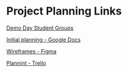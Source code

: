 # Project Planning Links

[Demo Day Student Groups](https://docs.google.com/spreadsheets/d/1YtIa4Ioxhi1FlA8YqA54mSD5XDHAB-L4B5a7GsKIXKw/edit?usp=sharing)

[Initial planning - Google Docs](https://docs.google.com/document/d/1zWmRfQrMQUnRqH_tC_rjPXO354E1I5ynB7ZUfTEU-tk/edit#heading=h.lmcyaoy7avrk)

[Wireframes - Figma](https://www.figma.com/file/tqlbnGSMrg1nO4zRYH6QFl/Untitled?type=design&node-id=1%3A2&t=acFm72lw4e79m5AB-1)

[Plannint - Trello](https://trello.com/b/spTEHTF9/lhl-final-productivity-app)